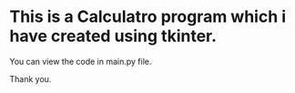 # This is a Calculatro program which i have created using tkinter.

You can view the code in main.py file.

Thank you.